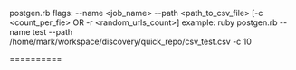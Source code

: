 postgen.rb flags:
--name <job_name> --path <path_to_csv_file> [-c <count_per_fie> OR -r <random_urls_count>]
example: ruby postgen.rb --name test --path /home/mark/workspace/discovery/quick_repo/csv_test.csv -c 10

==========